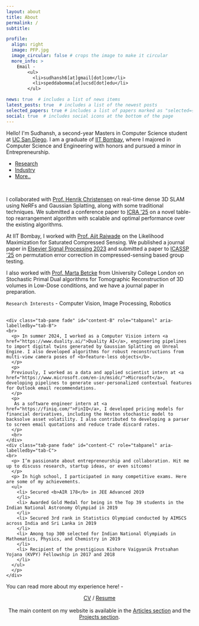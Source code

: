 ```yaml
---
layout: about
title: About
permalink: /
subtitle: 

profile:
  align: right
  image: PFP.jpg
  image_circular: false # crops the image to make it circular
  more_info: >
    Email - 
        <ul>
          <li>sudhansh6[at]gmail[dot]com</li>
          <li>speddabomma[at]ucsd[dot]edu</li>
        </ul>

news: true  # includes a list of news items
latest_posts: true  # includes a list of the newest posts
selected_papers: true # includes a list of papers marked as "selected={true}"
social: true  # includes social icons at the bottom of the page
---
```


Hello! I'm Sudhansh, a second-year Masters in Computer Science student at [UC San Diego](https://ucsd.edu). I am a graduate of [IIT Bombay](https://www.iitb.ac.in), where I majored in Computer Science and Engineering with honors and pursued a minor in Entrepreneurship.

<div class="container-toggle">
  <ul class="nav nav-tabs" id="myTab" role="tablist">
    <li class="nav-item" role="presentation">
      <a class="nav-link active" id="tab-A" data-toggle="tab" href="#content-A" role="tab" aria-controls="content-A" aria-selected="true">Research</a>
    </li>
    <li class="nav-item" role="presentation">
      <a class="nav-link" id="tab-B" data-toggle="tab" href="#content-B" role="tab" aria-controls="content-B" aria-selected="false">Industry</a>
    </li>
    <li class="nav-item" role="presentation">
      <a class="nav-link" id="tab-C" data-toggle="tab" href="#content-C" role="tab" aria-controls="content-C" aria-selected="false">More..</a>
    </li>
  </ul>

  <div class="tab-content" id="myTabContent">
    <div class="tab-pane fade show active" id="content-A" role="tabpanel" aria-labelledby="tab-A">
    <br>
    <p>
       I collaborated with <a href="http://hichristensen.net">Prof. Henrik Christensen</a> on real-time dense 3D SLAM using NeRFs and Gaussian Splatting, along with some traditional techniques. We submitted a conference paper to <a href="https://2025.ieee-icra.org">ICRA '25</a> on a novel table-top rearrangement algorithm with scalable and optimal performance over the existing algorithms.
    </p>
    <p>
        At IIT Bombay, I worked with <a href="https://www.cse.iitb.ac.in/~ajitvr/">Prof. Ajit Rajwade</a> on the Likelihood Maximization for Saturated Compressed Sensing. We published a journal paper in <a href="https://www.sciencedirect.com/science/article/pii/S0165168423004231">Elsevier Signal Processing 2023</a> and submitted a paper to <a href="https://2025.ieeeicassp.org">ICASSP '25</a> on permutation error correction in compressed-sensing based group testing.
    </p>
    <p>
        I also worked with <a href="http://www0.cs.ucl.ac.uk/people/M.Betcke.html">Prof. Marta Betcke</a> from University College London on Stochastic Primal Dual algorithms for Tomographic Reconstruction of 3D volumes in Low-Dose conditions, and we have a journal paper in preparation.
    </p>
        <code>Research Interests</code> - Computer Vision, Image Processing, Robotics
        <br><br>
    </div>
    
    <div class="tab-pane fade" id="content-B" role="tabpanel" aria-labelledby="tab-B">
    <br>
      <p> In summer 2024, I worked as a Computer Vision intern <a href="https://www.duality.ai/">Duality AI</a>, engineering pipelines to import digital twins generated by Gaussian Splatting on Unreal Engine. I also developed algorithms for robust reconstructions from multi-view camera poses of <b>feature-less objects</b>.
      </p>
      <p>
      Previously, I worked as a data and applied scientist intern at <a href="https://www.microsoft.com/en-in/msidc/">Microsoft</a>, developing pipelines to generate user-personalized contextual features for Outlook email recommendations.
      </p>
      <p>
       As a software engineer intern at <a href="https://finiq.com/">FinIQ</a>, I developed pricing models for financial derivatives, including the Heston stochastic model to backsolve asset volatility. I also contributed to developing a parser to screen email quotations and reduce trade discard rates.
      </p>
      <br>
    </div>
    <div class="tab-pane fade" id="content-C" role="tabpanel" aria-labelledby="tab-C">
    <br>
      <p> I’m passionate about entrepreneurship and collaboration. Hit me up to discuss research, startup ideas, or even sitcoms!
      </p>
      <p> In high school, I participated in many competitive exams. Here are some of my achievements. 
      <ul>
        <li> Secured <b>AIR 178</b> in JEE Advanced 2019 
        </li>
        <li> Awarded Gold Medal for being in the Top 39 students in the Indian National Astronomy Olympiad in 2019 
        </li>
        <li> Secured 3rd rank in Statistics Olympiad conducted by AIMSCS across India and Sri Lanka in 2019 
        </li>
        <li> Among top 300 selected for Indian National Olympiads in Mathematics, Physics, and Chemistry in 2019 
        </li>
        <li> Recipient of the prestigious Kishore Vaigyanik Protsahan Yojana (KVPY) Fellowship in 2017 and 2018 
        </li>
      </ul>
      </p>
    </div>
  </div>
</div>


You can read more about my experience here! - 
<p style="text-align: center;">
<a href="/assets/pdf/SudhanshPeddabommaCV.pdf">CV</a> / <a href="/assets/pdf/SudhanshPeddabommaResume.pdf">Resume</a>
<br><br>
The main content on my website is available in the <a href="{{ '/blog/' | relative_url }}">Articles section</a> and the <a href="{{ '/projects/' | relative_url }}">Projects section</a>.
</p>